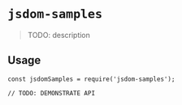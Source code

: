 # `jsdom-samples`

> TODO: description

## Usage

```
const jsdomSamples = require('jsdom-samples');

// TODO: DEMONSTRATE API
```
